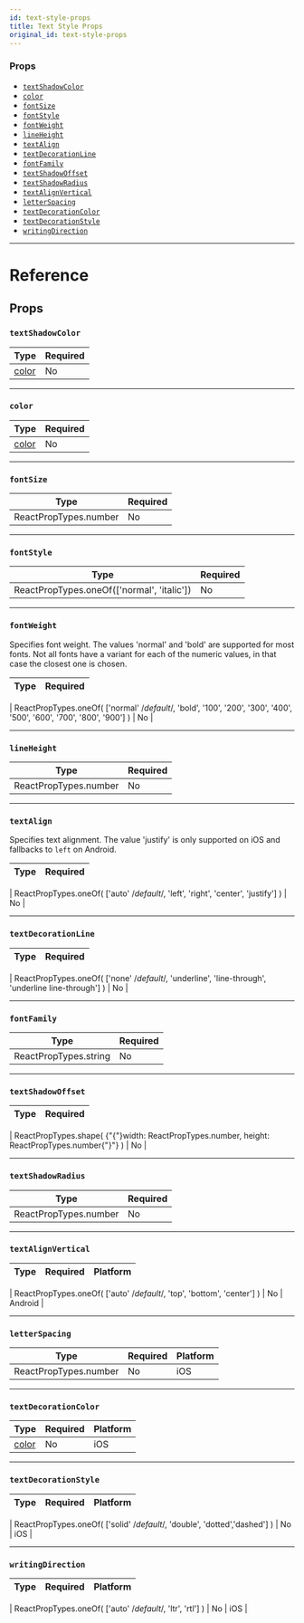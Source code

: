 ```yaml
---
id: text-style-props
title: Text Style Props
original_id: text-style-props
---
```


### Props

- [`textShadowColor`](text-style-props.md#textshadowcolor)
- [`color`](text-style-props.md#color)
- [`fontSize`](text-style-props.md#fontsize)
- [`fontStyle`](text-style-props.md#fontstyle)
- [`fontWeight`](text-style-props.md#fontweight)
- [`lineHeight`](text-style-props.md#lineheight)
- [`textAlign`](text-style-props.md#textalign)
- [`textDecorationLine`](text-style-props.md#textdecorationline)
- [`fontFamily`](text-style-props.md#fontfamily)
- [`textShadowOffset`](text-style-props.md#textshadowoffset)
- [`textShadowRadius`](text-style-props.md#textshadowradius)
- [`textAlignVertical`](text-style-props.md#textalignvertical)
- [`letterSpacing`](text-style-props.md#letterspacing)
- [`textDecorationColor`](text-style-props.md#textdecorationcolor)
- [`textDecorationStyle`](text-style-props.md#textdecorationstyle)
- [`writingDirection`](text-style-props.md#writingdirection)

---

# Reference

## Props

### `textShadowColor`

| Type               | Required |
| ------------------ | -------- |
| [color](colors.md) | No       |

---

### `color`

| Type               | Required |
| ------------------ | -------- |
| [color](colors.md) | No       |

---

### `fontSize`

| Type                  | Required |
| --------------------- | -------- |
| ReactPropTypes.number | No       |

---

### `fontStyle`

| Type                                       | Required |
| ------------------------------------------ | -------- |
| ReactPropTypes.oneOf(['normal', 'italic']) | No       |

---

### `fontWeight`

Specifies font weight. The values 'normal' and 'bold' are supported for most fonts. Not all fonts have a variant for each of the numeric values, in that case the closest one is chosen.

| Type | Required |
| ---- | -------- |


| ReactPropTypes.oneOf( ['normal' /*default*/, 'bold', '100', '200', '300', '400', '500', '600', '700', '800', '900'] ) | No |

---

### `lineHeight`

| Type                  | Required |
| --------------------- | -------- |
| ReactPropTypes.number | No       |

---

### `textAlign`

Specifies text alignment. The value 'justify' is only supported on iOS and fallbacks to `left` on Android.

| Type | Required |
| ---- | -------- |


| ReactPropTypes.oneOf( ['auto' /*default*/, 'left', 'right', 'center', 'justify'] ) | No |

---

### `textDecorationLine`

| Type | Required |
| ---- | -------- |


| ReactPropTypes.oneOf( ['none' /*default*/, 'underline', 'line-through', 'underline line-through'] ) | No |

---

### `fontFamily`

| Type                  | Required |
| --------------------- | -------- |
| ReactPropTypes.string | No       |

---

### `textShadowOffset`

| Type | Required |
| ---- | -------- |


| ReactPropTypes.shape( {"{"}width: ReactPropTypes.number, height: ReactPropTypes.number{"}"} ) | No |

---

### `textShadowRadius`

| Type                  | Required |
| --------------------- | -------- |
| ReactPropTypes.number | No       |

---

### `textAlignVertical`

| Type | Required | Platform |
| ---- | -------- | -------- |


| ReactPropTypes.oneOf( ['auto' /*default*/, 'top', 'bottom', 'center'] ) | No | Android |

---

### `letterSpacing`

| Type                  | Required | Platform |
| --------------------- | -------- | -------- |
| ReactPropTypes.number | No       | iOS      |

---

### `textDecorationColor`

| Type               | Required | Platform |
| ------------------ | -------- | -------- |
| [color](colors.md) | No       | iOS      |

---

### `textDecorationStyle`

| Type | Required | Platform |
| ---- | -------- | -------- |


| ReactPropTypes.oneOf( ['solid' /*default*/, 'double', 'dotted','dashed'] ) | No | iOS |

---

### `writingDirection`

| Type | Required | Platform |
| ---- | -------- | -------- |


| ReactPropTypes.oneOf( ['auto' /*default*/, 'ltr', 'rtl'] ) | No | iOS |
